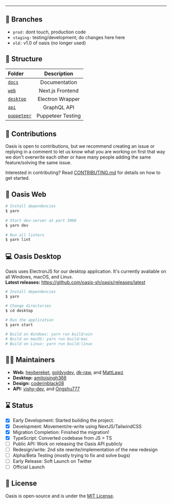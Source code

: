 ---

## 🌴 Branches
- ```prod:``` dont touch, production code
- ```staging:``` testing/development; do changes here here
- ```old:``` v1.0 of oasis (no longer used)

## 🧱 Structure

| Folder                             |      Description      |
| :----------------------------------| :-------------------: |
| [`docs`](/docs)                    |     Documentation     |
| [`web`](/packages/web)             |   Next.js Frontend    |
| [`desktop`](desktop)               |    Electron Wrapper   |
| [`api`](/packages/api)             |     GraphQL API       |
| [`puppeteer`](/packages/puppeteer) |   Puppeteer Testing   |

## 🚀 Contributions

Oasis is open to contributions, but we recommend creating an issue or replying in a comment to let us know what you are working on first that way we don't overwrite each other or have many people adding the same feature/solving the same issue. <br/>

Interested in contributing? Read [CONTRIBUTING.md](/docs/CONTRIBUTING.md) for details on how to get started.

## 🔨 Oasis Web
```bash
# Install dependencies
$ yarn
 
# Start dev-server at port 3000
$ yarn dev
 
# Run all linters
$ yarn lint
```

## 💻 Oasis Desktop
Oasis uses ElectronJS for our desktop application. It's currently avaliable on all Windows, macOS, and Linux. <br/>
**Latest releases:** https://github.com/oasis-sh/oasis/releases/latest

```bash
# Install dependencies
$ yarn

# Change directories 
$ cd desktop 
 
# Run the application
$ yarn start

# Build on Windows: yarn run build:win
# Build on macOS: yarn run build:mac
# Build on Linux: yarn run build:linux
```

## 👋🏻 Maintainers 
- **Web:** [heybereket](https://github.com/heybereket), [goldyydev](https://github.com/goldyydev), [dk-raw](https://github.com/dk-raw), and [MattLawz](https://github.com/MattLawz)
- **Desktop:** [amitojsingh366](https://github.com/amitojsingh366)
- **Design:** [coderinblack08](https://github.com/coderinblack08)
- **API:** [vishy-dev](https://github.com/vishy-dev), and [Ongshu777](https://github.com/Ongshu777)

## ⌛ Status
- [x] Early Development: Started building the project.
- [x] Development: Movement/re-write using NextJS/TailwindCSS
- [x] Migration Completion: Finished the migration!
- [x] TypeScript: Converted codebase from JS > TS
- [ ] Public API: Work on releasing the Oasis API publicly 
- [ ] Redesign/write: 2nd site rewrite/implementation of the new redesign
- [ ] Alpha/Beta Testing (mostly trying to fix and solve bugs)
- [ ] Early Release: Soft Launch on Twitter
- [ ] Official Launch

## 📄 License
Oasis is open-source and is under the [MIT License](LICENSE). 
